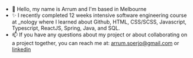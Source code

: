 - 👋 Hello, my name is Arrum and I'm based in Melbourne
- ✨ I recently completed 12 weeks intensive software engineering course at \_nology where I learned about Github, HTML, CSS/SCSS, Javascript, Typescript, ReactJS, Spring, Java, and SQL.
- 📫 If you have any questions about my project or about collaborating on a project together, you can reach me at: arrum.soerjo@gmail.com or [linkedin](https://www.linkedin.com/in/arrumsoerjo/)


